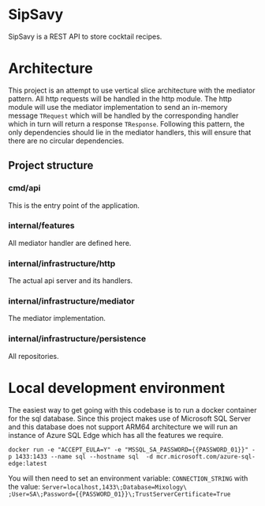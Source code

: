 # SipSavy

SipSavy is a REST API to store cocktail recipes.

# Architecture

This project is an attempt to use vertical slice architecture with the mediator pattern.
All http requests will be handled in the http module. The http module will use the mediator implementation to send
an in-memory message `TRequest` which will be handled by the corresponding handler which in turn will return
a response `TResponse`. Following this pattern, the only dependencies should lie in the mediator handlers, this
will ensure that there are no circular dependencies.

## Project structure

### cmd/api

This is the entry point of the application.

### internal/features

All mediator handler are defined here.

### internal/infrastructure/http

The actual api server and its handlers.

### internal/infrastructure/mediator

The mediator implementation.

### internal/infrastructure/persistence

All repositories.

# Local development environment

The easiest way to get going with this codebase is to run a docker container for the sql database.
Since this project makes use of Microsoft SQL Server and this database does not support ARM64 architecture
we will run an instance of Azure SQL Edge which has all the features we require.  

`docker run -e "ACCEPT_EULA=Y" -e "MSSQL_SA_PASSWORD={{PASSWORD_01}}" -p 1433:1433 --name sql --hostname sql 
-d mcr.microsoft.com/azure-sql-edge:latest`

You will then need to set an environment variable: `CONNECTION_STRING` with the value: `Server=localhost,1433\;Database=Mixology\
;User=SA\;Password={{PASSWORD_01}}\;TrustServerCertificate=True`
